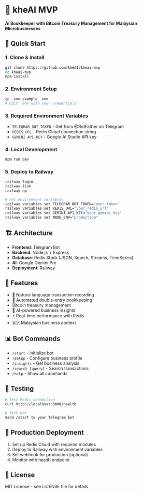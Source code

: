 # 🚀 kheAI MVP

**AI Bookkeeper with Bitcoin Treasury Management for Malaysian Microbusinesses**

## 🎯 Quick Start

### 1. Clone & Install
```bash
git clone https://github.com/kheAI/kheai-mvp
cd kheai-mvp
npm install
```

### 2. Environment Setup

```bash
cp .env.example .env
# Edit .env with your credentials
```

### 3. Required Environment Variables
- `TELEGRAM_BOT_TOKEN` - Get from @BotFather on Telegram
- `REDIS_URL` - Redis Cloud connection string
- `GEMINI_API_KEY` - Google AI Studio API key

### 4. Local Development

```bash
npm run dev
```

### 5. Deploy to Railway
```bash
railway login
railway link
railway up

# Set environment variables
railway variables set TELEGRAM_BOT_TOKEN="your_token"
railway variables set REDIS_URL="your_redis_url"
railway variables set GEMINI_API_KEY="your_gemini_key"
railway variables set NODE_ENV="production"
```

## 🏗️ Architecture

- **Frontend**: Telegram Bot
- **Backend**: Node.js + Express
- **Database**: Redis Stack (JSON, Search, Streams, TimeSeries)
- **AI**: Google Gemini Pro
- **Deployment**: Railway

## 🔧 Features

- 💬 Natural language transaction recording
- 🧾 Automated double-entry bookkeeping
- Bitcoin treasury management
- 🧠 AI-powered business insights
- ⚡ Real-time performance with Redis
- 🇲🇾 Malaysian business context

## 📊 Bot Commands

- `/start` - Initialize bot
- `/setup` - Configure business profile
- `/insights` - Get business analysis
- `/search [query]` - Search transactions
- `/help` - Show all commands

## 🧪 Testing

```bash
# Test Redis connection
curl http://localhost:3000/health

# Test bot
Send /start to your Telegram bot
```

## 🚀 Production Deployment

1. Set up Redis Cloud with required modules
2. Deploy to Railway with environment variables
3. Set webhook for production (optional)
4. Monitor with health endpoint

## 📝 License

MIT License - see LICENSE file for details
